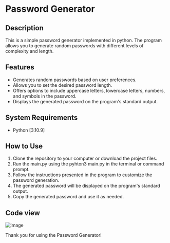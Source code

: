 # Password Generator

## Description
This is a simple password generator implemented in python. The program allows you to generate random passwords with different levels of complexity and length.

## Features
- Generates random passwords based on user preferences.
- Allows you to set the desired password length.
- Offers options to include uppercase letters, lowercase letters, numbers, and symbols in the password.
- Displays the generated password on the program's standard output.

## System Requirements
- Python [3.10.9]

## How to Use
1. Clone the repository to your computer or download the project files.
2. Run the main.py using the pyhton3 main.py in the terminal or command prompt.
3. Follow the instructions presented in the program to customize the password generation.
4. The generated password will be displayed on the program's standard output.
5. Copy the generated password and use it as needed.

## Code view
![image](https://github.com/suadoboy/Password-Generator/assets/64054172/d3d1d9b0-5fa3-44ec-a65f-e8f72388657f)

Thank you for using the Password Generator!

